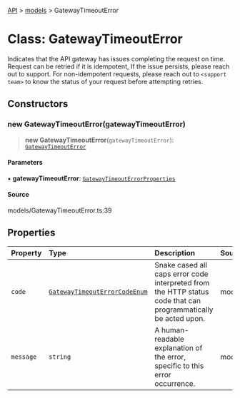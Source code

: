 [API](../../index.md) > [models](../index.md) > GatewayTimeoutError

# Class: GatewayTimeoutError

Indicates that the API gateway has issues completing the request on time. Request can be retried if it is idempotent, If the issue persists, please reach out to support. For non-idempotent requests, please reach out to `<support team>`  to know the status of your request before attempting retries.

## Constructors

### new GatewayTimeoutError(gatewayTimeoutError)

> **new GatewayTimeoutError**(`gatewayTimeoutError`): [`GatewayTimeoutError`](GatewayTimeoutError.md)

#### Parameters

▪ **gatewayTimeoutError**: [`GatewayTimeoutErrorProperties`](../interfaces/GatewayTimeoutErrorProperties.md)

#### Source

models/GatewayTimeoutError.ts:39

## Properties

| Property | Type | Description | Source |
| :------ | :------ | :------ | :------ |
| `code` | [`GatewayTimeoutErrorCodeEnum`](../type-aliases/GatewayTimeoutErrorCodeEnum.md) | Snake cased all caps error code interpreted from the HTTP status code that can programmatically be acted upon. | models/GatewayTimeoutError.ts:32 |
| `message` | `string` | A human-readable explanation of the error, specific to this error occurrence. | models/GatewayTimeoutError.ts:37 |
